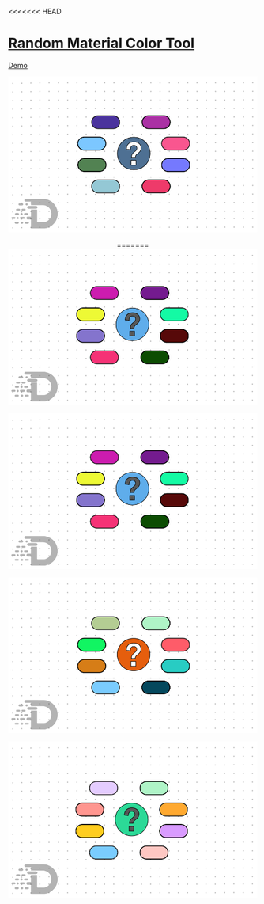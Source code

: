 <<<<<<< HEAD
# [Random Material Color Tool](https://vuvietduc.com/cong-cu-chon-mau-material-ngau-nhien/)
 [Demo](https://vuvietduc.com/cong-cu-chon-mau-material-ngau-nhien/)





<p align="center">


<img src="./Public/Img/random%20color%20masterial.jpg" />
<p>



<p align="center">
=======
<img src="./Public/Img/random%20color%20dum.jpg" />
</p>


<p align="center">

<img src="./Public/Img/random%20color%20dum.jpg" />
<p>



<p align="center">

<img src="./Public/Img/Random%20color%20tool.jpg" />
<p>



<p align="center">


<img src="./Public/Img/Random%20color%20Pastel.jpg" />
<p>


